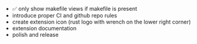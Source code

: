 * ✅ only show makefile views if makefile is present
* introduce proper CI and github repo rules
* create extension icon (rust logo with wrench on the lower right corner)
* extension documentation
* polish and release
